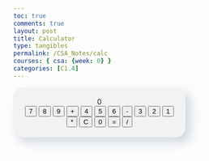 ```yaml
---
toc: true
comments: true
layout: post
title: Calculator
type: tangibles
permalink: /CSA_Notes/calc
courses: { csa: {week: 0} }
categories: [C1.4]
---
```


<html lang="en">
<head>
<meta charset="UTF-8">
<meta name="viewport" content="width=device-width, initial-scale=1.0">
<title>This is a Calculator</title>
<style>
  .calculator {
    background-color: #f2f2f2;
    border-radius: 20px;
    box-shadow: 10px 10px 20px rgba(163, 177, 198, 0.5),
                -10px -10px 20px rgba(255, 255, 255, 0.5);
    padding: 20px;
    width: 300px;
    text-align: center;
  }
  
  .output {
    font-size: 24px;
    margin-bottom: 10px;
    padding: 10px;
    border: 1px solid #ddd;
    border-radius: 10px;
    background-color: #f2f2f2;
    box-shadow: inset 4px 4px 6px rgba(163, 177, 198, 0.5),
                inset -4px -4px 6px rgba(255, 255, 255, 0.5);
  }
  
  .buttons {
    display: grid;
    grid-template-columns: repeat(4, 1fr);
    gap: 10px;
  }
  
  .button {
    padding: 10px;
    font-size: 18px;
    border: none;
    border-radius: 10px;
    cursor: pointer;
    background-color: #f2f2f2;
    box-shadow: 5px 5px 10px rgba(163, 177, 198, 0.5),
                -5px -5px 10px rgba(255, 255, 255, 0.5);
    transition: box-shadow 0.2s;
  }
  
  .button:hover {
    box-shadow: 3px 3px 6px rgba(163, 177, 198, 0.5),
                -3px -3px 6px rgba(255, 255, 255, 0.5);
  }
</style>
</head>
<body>
  <div class="calculator">
    <div class="output" id="output">0</div>
    <div class="buttons">
      <button class="button" onclick="appendNumber('7')">7</button>
      <button class="button" onclick="appendNumber('8')">8</button>
      <button class="button" onclick="appendNumber('9')">9</button>
      <button class="button" onclick="appendOperator('+')">+</button>
      <button class="button" onclick="appendNumber('4')">4</button>
      <button class="button" onclick="appendNumber('5')">5</button>
      <button class="button" onclick="appendNumber('6')">6</button>
      <button class="button" onclick="appendOperator('-')">-</button>
      <button class="button" onclick="appendNumber('3')">3</button>
      <button class="button" onclick="appendNumber('2')">2</button>
      <button class="button" onclick="appendNumber('1')">1</button>
      <button class="button" onclick="appendOperator('*')">*</button>
      <button class="button" onclick="clearOutput()">C</button>
      <button class="button" onclick="appendNumber('0')">0</button>
      <button class="button" onclick="calculate()">=</button>
      <button class="button" onclick="appendOperator('/')">/</button>
    </div>
  </div>

  <script>
    let currentInput = '';
    let currentOperator = '';
    let previousInput = '';

    function updateOutput() {
      document.getElementById('output').textContent = currentInput !== '' ? currentInput : '0';
    }

    function appendNumber(number) {
      currentInput += number;
      updateOutput();
    }

    function appendOperator(operator) {
      if (currentInput !== '') {
        currentOperator = operator;
        previousInput = currentInput;
        currentInput = '';
        updateOutput();
      }
    }

    function calculate() {
      if (currentInput !== '' && currentOperator !== '') {
        switch (currentOperator) {
          case '+':
            currentInput = (parseFloat(previousInput) + parseFloat(currentInput)).toString();
            break;
          case '-':
            currentInput = (parseFloat(previousInput) - parseFloat(currentInput)).toString();
            break;
          case '*':
            currentInput = (parseFloat(previousInput) * parseFloat(currentInput)).toString();
            break;
          case '/':
            currentInput = (parseFloat(previousInput) / parseFloat(currentInput)).toString();
            break;
        }
        currentOperator = '';
        previousInput = '';
        updateOutput();
      }
    }

    function clearOutput() {
      currentInput = '';
      currentOperator = '';
      previousInput = '';
      updateOutput();
    }
  </script>
</body>
</html>
